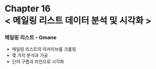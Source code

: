 Chapter 16<br/>
< 메일링 리스트 데이터 분석 및 시각화 >
=====================


### 메일링 리스트 - Gmane
- 메일링 리스트의 아카이브를 크롤링
- 몇 가지 분석과 가공
- 단어 구름과 라인으로 시각화
